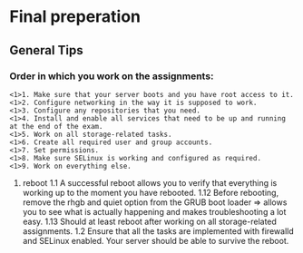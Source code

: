 # Final preperation
## General Tips
### Order in which you work on the assignments: 

```
<1>1. Make sure that your server boots and you have root access to it.
<1>2. Configure networking in the way it is supposed to work.
<1>3. Configure any repositories that you need.
<1>4. Install and enable all services that need to be up and running at the end of the exam.
<1>5. Work on all storage-related tasks.
<1>6. Create all required user and group accounts.
<1>7. Set permissions.
<1>8. Make sure SELinux is working and configured as required.
<1>9. Work on everything else.
```

1. reboot
1.1 A successful reboot allows you to verify that everything is working up to the moment you have rebooted.
1.12 Before rebooting, remove the rhgb and quiet option from the GRUB boot loader => allows you to see what is actually happening and makes troubleshooting a lot easy.
1.13 Should at least reboot after working on all storage-related assignments.
1.2 Ensure that all the tasks are implemented with firewalld and SELinux enabled. Your server should be able to survive the reboot.
